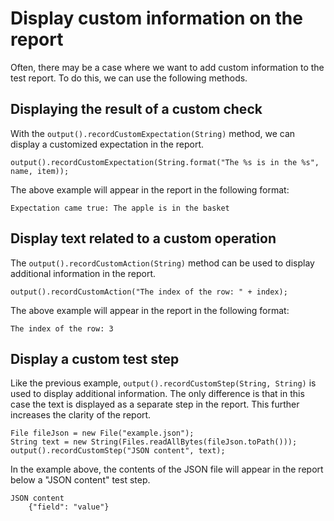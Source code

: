 # Display custom information on the report

Often, there may be a case where we want to add custom information to the test report. To do this, we can use the following methods.

## Displaying the result of a custom check

With the `output().recordCustomExpectation(String)` method, we can display a customized expectation in the report.

```
output().recordCustomExpectation(String.format("The %s is in the %s", name, item));
```

The above example will appear in the report in the following format:

`Expectation came true: The apple is in the basket`

## Display text related to a custom operation

The `output().recordCustomAction(String)` method can be used to display additional information in the report.

```
output().recordCustomAction("The index of the row: " + index);
```

The above example will appear in the report in the following format:

`The index of the row: 3`

## Display a custom test step

Like the previous example, `output().recordCustomStep(String, String)` is used to display additional information. The only difference is that in this case the text is displayed as a separate step in the report. This further increases the clarity of the report.

```
File fileJson = new File("example.json");
String text = new String(Files.readAllBytes(fileJson.toPath()));
output().recordCustomStep("JSON content", text);
```

In the example above, the contents of the JSON file will appear in the report below a "JSON content" test step.

```
JSON content
    {"field": "value"}
```